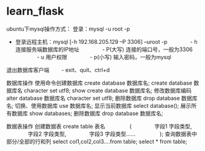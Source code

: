# learn_flask
ubuntu下mysql操作方式：
登录：mysql -u root -p   
- 登录远程主机：mysql [-h 192.168.205.129 –P 3306] –uroot -p
　　　　- h 连接服务端数据库的IP地址
　　　　- P(大写) 连接的端口号，一般为3306
　　　　- u 用户权限
　　　　- p(小写) 输入密码，一般为mysql

退出数据库客户端
　　-  exit、quit、ctrl+d

数据库操作
    使用命令创建数据库
        create database 数据库名;
        create database 数据库名 character set utf8;
        show create database 数据库名;
    修改数据库编码
        alter database 数据库名 character set utf8;
    删除数据库
        drop database 数据库名;
    切换、使用数据库
        use 数据库名;
    显示当前数据库
        select database();
    展示所有数据库
        show databases;
    删除数据库
        drop database 数据库名;
        
数据表操作
    创建数据表
        create table 表名
　　　　 (
    　　　　字段1 字段类型,
    　　　　字段2 字段类型,
    　　　　字段3 字段类型……
　　　　 );
    查询数据表中部分/全部的行和列
        select col1,col2,col3….from table;
        select * from table;